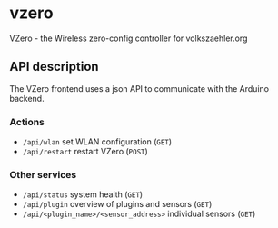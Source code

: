 # vzero
VZero - the Wireless zero-config controller for volkszaehler.org

## API description

The VZero frontend uses a json API to communicate with the Arduino backend.

### Actions

  - `/api/wlan` set WLAN configuration (`GET`)
  - `/api/restart` restart VZero (`POST`)

### Other services

  - `/api/status` system health (`GET`)
  - `/api/plugin` overview of plugins and sensors (`GET`)
  - `/api/<plugin_name>/<sensor_address>` individual sensors (`GET`)
